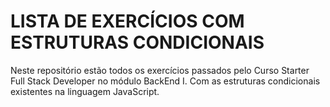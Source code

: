 # LISTA DE EXERCÍCIOS COM ESTRUTURAS CONDICIONAIS

Neste repositório estão todos os exercícios passados pelo Curso Starter Full Stack Developer no módulo BackEnd I. Com as estruturas condicionais existentes na linguagem JavaScript.